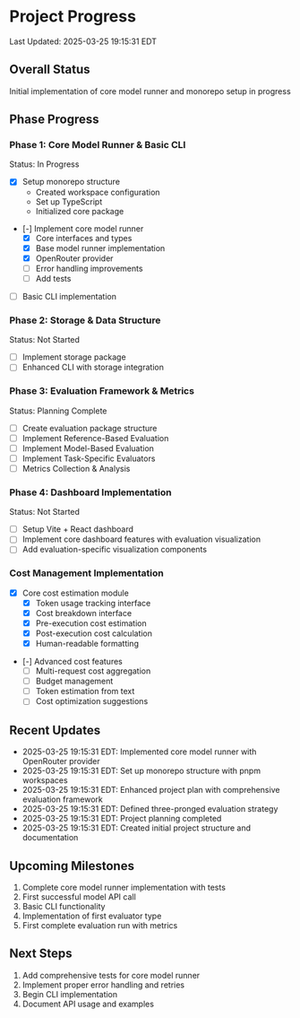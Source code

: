 # Project Progress
Last Updated: 2025-03-25 19:15:31 EDT

## Overall Status
Initial implementation of core model runner and monorepo setup in progress

## Phase Progress

### Phase 1: Core Model Runner & Basic CLI
Status: In Progress
- [X] Setup monorepo structure
  - Created workspace configuration
  - Set up TypeScript
  - Initialized core package
- [-] Implement core model runner
  - [X] Core interfaces and types
  - [X] Base model runner implementation
  - [X] OpenRouter provider
  - [ ] Error handling improvements
  - [ ] Add tests
- [ ] Basic CLI implementation

### Phase 2: Storage & Data Structure
Status: Not Started
- [ ] Implement storage package
- [ ] Enhanced CLI with storage integration

### Phase 3: Evaluation Framework & Metrics
Status: Planning Complete
- [ ] Create evaluation package structure
- [ ] Implement Reference-Based Evaluation
- [ ] Implement Model-Based Evaluation
- [ ] Implement Task-Specific Evaluators
- [ ] Metrics Collection & Analysis

### Phase 4: Dashboard Implementation
Status: Not Started
- [ ] Setup Vite + React dashboard
- [ ] Implement core dashboard features with evaluation visualization
- [ ] Add evaluation-specific visualization components

### Cost Management Implementation
- [X] Core cost estimation module
  - [X] Token usage tracking interface
  - [X] Cost breakdown interface
  - [X] Pre-execution cost estimation
  - [X] Post-execution cost calculation
  - [X] Human-readable formatting
- [-] Advanced cost features
  - [ ] Multi-request cost aggregation
  - [ ] Budget management
  - [ ] Token estimation from text
  - [ ] Cost optimization suggestions

## Recent Updates
- 2025-03-25 19:15:31 EDT: Implemented core model runner with OpenRouter provider
- 2025-03-25 19:15:31 EDT: Set up monorepo structure with pnpm workspaces
- 2025-03-25 19:15:31 EDT: Enhanced project plan with comprehensive evaluation framework
- 2025-03-25 19:15:31 EDT: Defined three-pronged evaluation strategy
- 2025-03-25 19:15:31 EDT: Project planning completed
- 2025-03-25 19:15:31 EDT: Created initial project structure and documentation

## Upcoming Milestones
1. Complete core model runner implementation with tests
2. First successful model API call
3. Basic CLI functionality
4. Implementation of first evaluator type
5. First complete evaluation run with metrics

## Next Steps
1. Add comprehensive tests for core model runner
2. Implement proper error handling and retries
3. Begin CLI implementation
4. Document API usage and examples 